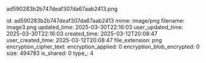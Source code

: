 ad590283b2b747deaf307da67aab2413.png

id: ad590283b2b747deaf307da67aab2413
mime: image/png
filename: image3.png
updated_time: 2025-03-30T22:16:03
user_updated_time: 2025-03-30T22:16:03
created_time: 2025-03-12T20:08:47
user_created_time: 2025-03-12T20:08:47
file_extension: png
encryption_cipher_text: 
encryption_applied: 0
encryption_blob_encrypted: 0
size: 494783
is_shared: 0
type_: 4